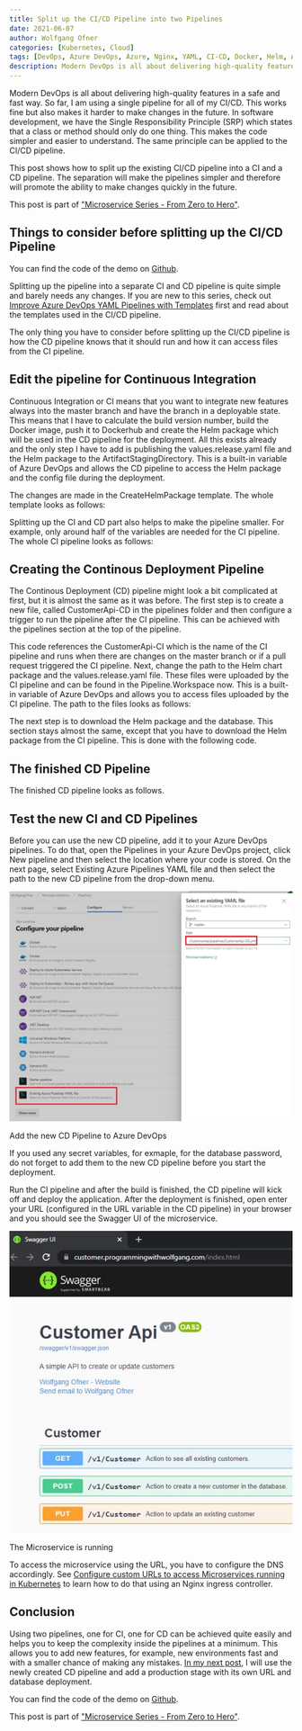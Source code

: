 ```yaml
---
title: Split up the CI/CD Pipeline into two Pipelines
date: 2021-06-07
author: Wolfgang Ofner
categories: [Kubernetes, Cloud]
tags: [DevOps, Azure DevOps, Azure, Nginx, YAML, CI-CD, Docker, Helm, AKS, Kubernetes]
description: Modern DevOps is all about delivering high-quality features in a safe and fast way. Therefore using a separate CI and CD pipeline brings many advantages.
---
```


Modern DevOps is all about delivering high-quality features in a safe and fast way. So far, I am using a single pipeline for all of my CI/CD. This works fine but also makes it harder to make changes in the future. In software development, we have the Single Responsibility Principle (SRP) which states that a class or method should only do one thing. This makes the code simpler and easier to understand. The same principle can be applied to the CI/CD pipeline. 

This post shows how to split up the existing CI/CD pipeline into a CI and a CD pipeline. The separation will make the pipelines simpler and therefore will promote the ability to make changes quickly in the future.

This post is part of ["Microservice Series - From Zero to Hero"](/microservice-series-from-zero-to-hero).

## Things to consider before splitting up the CI/CD Pipeline

You can find the code of the demo on <a href="https://github.com/WolfgangOfner/MicroserviceDemo" target="_blank" rel="noopener noreferrer">Github</a>.

Splitting up the pipeline into a separate CI and CD pipeline is quite simple and barely needs any changes. If you are new to this series, check out [Improve Azure DevOps YAML Pipelines with Templates](/improve-azure-devops-pipelines-templates) first and read about the templates used in the CI/CD pipeline.

The only thing you have to consider before splitting up the CI/CD pipeline is how the CD pipeline knows that it should run and how it can access files from the CI pipeline.

## Edit the pipeline for Continuous Integration

Continuous Integration or CI means that you want to integrate new features always into the master branch and have the branch in a deployable state. This means that I have to calculate the build version number, build the Docker image, push it to Dockerhub and create the Helm package which will be used in the CD pipeline for the deployment. All this exists already and the only step I have to add is publishing the values.release.yaml file and the Helm package to the ArtifactStagingDirectory. This is a built-in variable of Azure DevOps and allows the CD pipeline to access the Helm package and the config file during the deployment.

The changes are made in the CreateHelmPackage template. The whole template looks as follows:

<script src="https://gist.github.com/WolfgangOfner/9f11df940210e6719c7b93d19ad4d2c1.js"></script>

Splitting up the CI and CD part also helps to make the pipeline smaller. For example, only around half of the variables are needed for the CI pipeline. The whole CI pipeline looks as follows:

<script src="https://gist.github.com/WolfgangOfner/e1e5331a44da4171643d3fd87269774e.js"></script>

## Creating the Continous Deployment Pipeline

The Continous Deployment (CD) pipeline might look a bit complicated at first, but it is almost the same as it was before. The first step is to create a new file, called CustomerApi-CD in the pipelines folder and then configure a trigger to run the pipeline after the CI pipeline. This can be achieved with the pipelines section at the top of the pipeline.

<script src="https://gist.github.com/WolfgangOfner/371c5f8e07f08093e75cb170849bdf0f.js"></script>

This code references the CustomerApi-CI which is the name of the CI pipeline and runs when there are changes on the master branch or if a pull request triggered the CI pipeline. Next, change the path to the Helm chart package and the values.release.yaml file. These files were uploaded by the CI pipeline and can be found in the Pipeline.Workspace now. This is a built-in variable of Azure DevOps and allows you to access files uploaded by the CI pipeline. The path to the files looks as follows:

<script src="https://gist.github.com/WolfgangOfner/104a3260dd09248fd4aee23d7728fa46.js"></script>

The next step is to download the Helm package and the database. This section stays almost the same, except that you have to download the Helm package from the CI pipeline. This is done with the following code.

<script src="https://gist.github.com/WolfgangOfner/9f3d2ecb5c2ea147237dbf57a113fc35.js"></script>

## The finished CD Pipeline

The finished CD pipeline looks as follows.

<script src="https://gist.github.com/WolfgangOfner/ed53a8b09130ffd25b759c3369d7b93a.js"></script>

## Test the new CI and CD Pipelines

Before you can use the new CD pipeline, add it to your Azure DevOps pipelines. To do that, open the Pipelines in your Azure DevOps project, click New pipeline and then select the location where your code is stored. On the next page, select Existing Azure Pipelines YAML file and then select the path to the new CD pipeline from the drop-down menu.

<div class="col-12 col-sm-10 aligncenter">
  <a href="/assets/img/posts/2021/06/Add-the-new-CD-Pipeline-to-Azure-DevOps.jpg"><img loading="lazy" src="/assets/img/posts/2021/06/Add-the-new-CD-Pipeline-to-Azure-DevOps.jpg" alt="Add the new CD Pipeline to Azure DevOps" /></a>
  
  <p>
   Add the new CD Pipeline to Azure DevOps
  </p>
</div>

If you used any secret variables, for exmaple, for the database password, do not forget to add them to the new CD pipeline before you start the deployment.

Run the CI pipeline and after the build is finished, the CD pipeline will kick off and deploy the application. After the deployment is finished, open enter your URL (configured in the URL variable in the CD pipeline) in your browser and you should see the Swagger UI of the microservice.

<div class="col-12 col-sm-10 aligncenter">
  <a href="/assets/img/posts/2021/06/The-Microservice-is-running.jpg"><img loading="lazy" src="/assets/img/posts/2021/06/The-Microservice-is-running.jpg" alt="The Microservice is running" /></a>
  
  <p>
   The Microservice is running
  </p>
</div>

To access the microservice using the URL, you have to configure the DNS accordingly. See [Configure custom URLs to access Microservices running in Kubernetes](/configure-custom-urls-to-access-microservices-running-in-kubernetes) to learn how to do that using an Nginx ingress controller.

## Conclusion

Using two pipelines, one for CI, one for CD can be achieved quite easily and helps you to keep the complexity inside the pipelines at a minimum. This allows you to add new features, for example, new environments fast and with a smaller chance of making any mistakes. [In my next post](/deploy-to-multiple-environments-azure-devops), I will use the newly created CD pipeline and add a production stage with its own URL and database deployment.

You can find the code of the demo on <a href="https://github.com/WolfgangOfner/MicroserviceDemo" target="_blank" rel="noopener noreferrer">Github</a>.

This post is part of ["Microservice Series - From Zero to Hero"](/microservice-series-from-zero-to-hero).